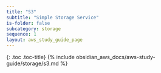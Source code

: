 ```yaml
---
title: "S3"
subtitle: "Simple Storage Service"
is-folder: false
subcategory: storage
sequence: 1
layout: aws_study_guide_page
---
```


{: .toc .toc-title}
{% include obsidian_aws_docs/aws-study-guide/storage/s3.md %}